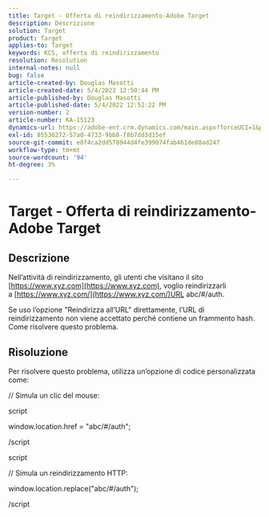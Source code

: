 ```yaml
---
title: Target - Offerta di reindirizzamento-Adobe Target
description: Descrizione
solution: Target
product: Target
applies-to: Target
keywords: KCS, offerta di reindirizzamento
resolution: Resolution
internal-notes: null
bug: false
article-created-by: Douglas Masotti
article-created-date: 5/4/2022 12:50:44 PM
article-published-by: Douglas Masotti
article-published-date: 5/4/2022 12:52:22 PM
version-number: 2
article-number: KA-15123
dynamics-url: https://adobe-ent.crm.dynamics.com/main.aspx?forceUCI=1&pagetype=entityrecord&etn=knowledgearticle&id=721ba4cb-a8cb-ec11-a7b6-6045bd00d7cd
exl-id: 85536272-57a0-4733-9bb8-f8b7dd3d15ef
source-git-commit: e8f4ca2dd578944d4fe399074fab461de88ad247
workflow-type: tm+mt
source-wordcount: '94'
ht-degree: 3%

---
```


# Target - Offerta di reindirizzamento-Adobe Target

## Descrizione


Nell’attività di reindirizzamento, gli utenti che visitano il sito [https://www.xyz.com](https://www.xyz.com), voglio reindirizzarli a [https://www.xyz.com/](https://www.xyz.com/)URL abc/#/auth.

Se uso l’opzione &quot;Reindirizza all’URL&quot; direttamente, l’URL di reindirizzamento non viene accettato perché contiene un frammento hash. Come risolvere questo problema.


## Risoluzione


Per risolvere questo problema, utilizza un’opzione di codice personalizzata come:



// Simula un clic del mouse:

script

window.location.href = &quot;abc/#/auth&quot;;

/script

script



// Simula un reindirizzamento HTTP:

window.location.replace(&quot;abc/#/auth&quot;);

/script
